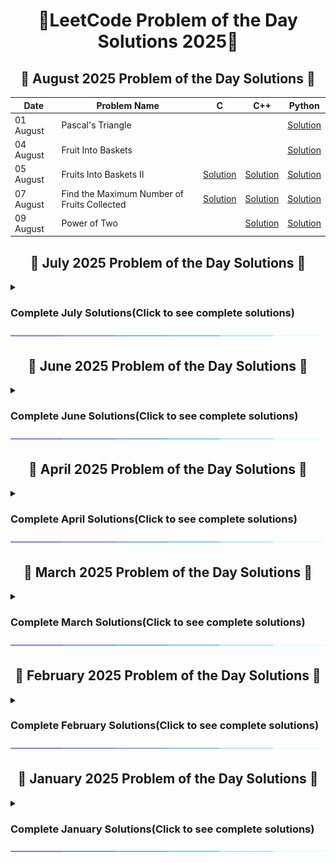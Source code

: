 <h1 align = 'center'>🚀LeetCode Problem of the Day Solutions 2025🧠</h1>

<div style="margin-top: 20px;">
  <h2 align = 'center'>📅 August 2025 Problem of the Day Solutions 📅</h2>
  <!-- <details>
    <summary> <h3>Complete August Solutions(Click to see complete solutions)</h3></summary>  -->

 
  <div align = 'center'>
    
  | Date    | Problem Name              | C      | C++      | Python   |
  |---------|---------------------------|----------|----------|----------|
  | 01 August | Pascal's Triangle |  |  | [Solution](https://github.com/prakharmishra2002/Leet-Code-POTD-Solutions/blob/main/August%202025/01.py) |
  | 04 August | Fruit Into Baskets |  |  | [Solution](https://github.com/prakharmishra2002/Leet-Code-POTD-Solutions/blob/main/August%202025/04.py) |
  | 05 August | Fruits Into Baskets II | [Solution](https://github.com/prakharmishra2002/Leet-Code-POTD-Solutions/blob/main/August%202025/05.c) | [Solution](https://github.com/prakharmishra2002/Leet-Code-POTD-Solutions/blob/main/August%202025/05.cpp) | [Solution](https://github.com/prakharmishra2002/Leet-Code-POTD-Solutions/blob/main/August%202025/05.py) |
  | 07 August | Find the Maximum Number of Fruits Collected | [Solution](https://github.com/prakharmishra2002/Leet-Code-POTD-Solutions/blob/main/August%202025/07.c) | [Solution](https://github.com/prakharmishra2002/Leet-Code-POTD-Solutions/blob/main/August%202025/07.cpp) | [Solution](https://github.com/prakharmishra2002/Leet-Code-POTD-Solutions/blob/main/August%202025/07.py) |
  | 09 August | Power of Two |  | [Solution](https://github.com/prakharmishra2002/Leet-Code-POTD-Solutions/blob/main/August%202025/09.cpp) | [Solution](https://github.com/prakharmishra2002/Leet-Code-POTD-Solutions/blob/main/August%202025/09.py) |
  
  
  </div>  
<!--</details>
  <img align="center" src="https://github.com/prakharmishra2002/Leet-Code-POTD-Solutions/blob/main/SparkleLine.gif" alt="Coding" height="10"> -->
</div>


<div style="margin-top: 20px;">
  <h2 align = 'center'>📅 July 2025 Problem of the Day Solutions 📅</h2>
   <details>
    <summary> <h3>Complete July Solutions(Click to see complete solutions)</h3></summary> 

 
  <div align = 'center'>
    
  | Date    | Problem Name              | C      | C++      | Python   |
  |---------|---------------------------|----------|----------|----------|
   | 03 July | Find the K-th Character in String Game I | [Solution](https://github.com/prakharmishra2002/Leet-Code-POTD-Solutions/blob/main/July%202025/03.c) | [Solution](https://github.com/prakharmishra2002/Leet-Code-POTD-Solutions/blob/main/July%202025/03.cpp) | [Solution](https://github.com/prakharmishra2002/Leet-Code-POTD-Solutions/blob/main/July%202025/03.py) |
   | 04 July | Find the K-th Character in String Game II | [Solution](https://github.com/prakharmishra2002/Leet-Code-POTD-Solutions/blob/main/July%202025/04.c) | [Solution](https://github.com/prakharmishra2002/Leet-Code-POTD-Solutions/blob/main/July%202025/04.cpp) | [Solution](https://github.com/prakharmishra2002/Leet-Code-POTD-Solutions/blob/main/July%202025/04.py) |
   | 05 July | Finding Pairs With a Certain Sum | [Solution](https://github.com/prakharmishra2002/Leet-Code-POTD-Solutions/blob/main/July%202025/05.c) | [Solution](https://github.com/prakharmishra2002/Leet-Code-POTD-Solutions/blob/main/July%202025/05.cpp) | [Solution](https://github.com/prakharmishra2002/Leet-Code-POTD-Solutions/blob/main/July%202025/05.py) |
   | 07 July | Maximum Number of Events That Can Be Attended | [Solution](https://github.com/prakharmishra2002/Leet-Code-POTD-Solutions/blob/main/July%202025/07.c) | [Solution](https://github.com/prakharmishra2002/Leet-Code-POTD-Solutions/blob/main/July%202025/07.cpp) | [Solution](https://github.com/prakharmishra2002/Leet-Code-POTD-Solutions/blob/main/July%202025/07.py) |
   | 08 July | Maximum Number of Events That Can Be Attended II |  |  | [Solution](https://github.com/prakharmishra2002/Leet-Code-POTD-Solutions/blob/main/July%202025/08.py) |
   | 09 July | Reschedule Meetings for Maximum Free Time I | [Solution](https://github.com/prakharmishra2002/Leet-Code-POTD-Solutions/blob/main/July%202025/09.c) | [Solution](https://github.com/prakharmishra2002/Leet-Code-POTD-Solutions/blob/main/July%202025/09.cpp) | [Solution](https://github.com/prakharmishra2002/Leet-Code-POTD-Solutions/blob/main/July%202025/08.py) |
   | 11 July | Meeting Rooms III |  | [Solution](https://github.com/prakharmishra2002/Leet-Code-POTD-Solutions/blob/main/July%202025/11.cpp) | [Solution](https://github.com/prakharmishra2002/Leet-Code-POTD-Solutions/blob/main/July%202025/11.py) |
   | 12 July | The Earliest and Latest Rounds Where Players Compete | [Solution](https://github.com/prakharmishra2002/Leet-Code-POTD-Solutions/blob/main/July%202025/12.c) | [Solution](https://github.com/prakharmishra2002/Leet-Code-POTD-Solutions/blob/main/July%202025/12.cpp) | [Solution](https://github.com/prakharmishra2002/Leet-Code-POTD-Solutions/blob/main/July%202025/12.py) |
   | 23 July | Maximum Score From Removing Substrings |  | [Solution](https://github.com/prakharmishra2002/Leet-Code-POTD-Solutions/blob/main/July%202025/23.cpp) | [Solution](https://github.com/prakharmishra2002/Leet-Code-POTD-Solutions/blob/main/July%202025/23.py) |
   | 24 July | Minimum Score After Removals on a Tree | [Solution](https://github.com/prakharmishra2002/Leet-Code-POTD-Solutions/blob/main/July%202025/24.c) | [Solution](https://github.com/prakharmishra2002/Leet-Code-POTD-Solutions/blob/main/July%202025/24.cpp) | [Solution](https://github.com/prakharmishra2002/Leet-Code-POTD-Solutions/blob/main/July%202025/24.py) |
   | 25 July | Maximum Unique Subarray Sum After Deletion | [Solution](https://github.com/prakharmishra2002/Leet-Code-POTD-Solutions/blob/main/July%202025/25.c) | [Solution](https://github.com/prakharmishra2002/Leet-Code-POTD-Solutions/blob/main/July%202025/25.cpp) | [Solution](https://github.com/prakharmishra2002/Leet-Code-POTD-Solutions/blob/main/July%202025/25.py) |
   | 26 July | Maximize Subarrays After Removing One Conflicting Pair | [Solution](https://github.com/prakharmishra2002/Leet-Code-POTD-Solutions/blob/main/July%202025/26.c) | [Solution](https://github.com/prakharmishra2002/Leet-Code-POTD-Solutions/blob/main/July%202025/26.cpp) | [Solution](https://github.com/prakharmishra2002/Leet-Code-POTD-Solutions/blob/main/July%202025/26.py) |
   | 28 July | Count Number of Maximum Bitwise-OR Subsets |  | [Solution](https://github.com/prakharmishra2002/Leet-Code-POTD-Solutions/blob/main/July%202025/28.cpp) | [Solution](https://github.com/prakharmishra2002/Leet-Code-POTD-Solutions/blob/main/July%202025/28.py) |
   | 30 July | Longest Subarray With Maximum Bitwise AND |  | [Solution](https://github.com/prakharmishra2002/Leet-Code-POTD-Solutions/blob/main/July%202025/30.cpp) | [Solution](https://github.com/prakharmishra2002/Leet-Code-POTD-Solutions/blob/main/July%202025/30.py) |
   | 31 July | Bitwise ORs of Subarrays |  |  | [Solution](https://github.com/prakharmishra2002/Leet-Code-POTD-Solutions/blob/main/July%202025/31.py) |
  
  
  </div>  
</details>
  <img align="center" src="https://github.com/prakharmishra2002/Leet-Code-POTD-Solutions/blob/main/SparkleLine.gif" alt="Coding" height="10"> 
</div>




<div style="margin-top: 20px;">
  <h2 align = 'center'>📅 June 2025 Problem of the Day Solutions 📅</h2>
  <details>
    <summary> <h3>Complete June Solutions(Click to see complete solutions)</h3></summary>

 
  <div align = 'center'>
    
  | Date    | Problem Name              | C      | C++      | Python   |
  |---------|---------------------------|----------|----------|----------|
   | 01 June | Distribute Candies Among Children II | [Solution](https://github.com/prakharmishra2002/Leet-Code-POTD-Solutions/blob/main/June%202025/01.c) | [Solution](https://github.com/prakharmishra2002/Leet-Code-POTD-Solutions/blob/main/June%202025/01.cpp) | [Solution](https://github.com/prakharmishra2002/Leet-Code-POTD-Solutions/blob/main/June%202025/01.py) |
   | 02 June | Candy |  | [Solution](https://github.com/prakharmishra2002/Leet-Code-POTD-Solutions/blob/main/June%202025/02.cpp) | [Solution](https://github.com/prakharmishra2002/Leet-Code-POTD-Solutions/blob/main/June%202025/02.py) |
   | 03 June | Maximum Candies You Can Get from Boxes | [Solution](https://github.com/prakharmishra2002/Leet-Code-POTD-Solutions/blob/main/June%202025/03.c) | [Solution](https://github.com/prakharmishra2002/Leet-Code-POTD-Solutions/blob/main/June%202025/03.cpp) | [Solution](https://github.com/prakharmishra2002/Leet-Code-POTD-Solutions/blob/main/June%202025/03.py) |
   | 04 June | Find the Lexicographically Largest String From the Box I | [Solution](https://github.com/prakharmishra2002/Leet-Code-POTD-Solutions/blob/main/June%202025/04.c) | [Solution](https://github.com/prakharmishra2002/Leet-Code-POTD-Solutions/blob/main/June%202025/04.cpp) | [Solution](https://github.com/prakharmishra2002/Leet-Code-POTD-Solutions/blob/main/June%202025/04.py) |
   | 05 June | Lexicographically Smallest Equivalent String |  | [Solution](https://github.com/prakharmishra2002/Leet-Code-POTD-Solutions/blob/main/June%202025/04.cpp) | [Solution](https://github.com/prakharmishra2002/Leet-Code-POTD-Solutions/blob/main/June%202025/04.py) |
   | 06 June | Using a Robot to Print the Lexicographically Smallest String | [Solution](https://github.com/prakharmishra2002/Leet-Code-POTD-Solutions/blob/main/June%202025/06.c) | [Solution](https://github.com/prakharmishra2002/Leet-Code-POTD-Solutions/blob/main/June%202025/06.cpp) | [Solution](https://github.com/prakharmishra2002/Leet-Code-POTD-Solutions/blob/main/June%202025/06.py) |
   | 07 June | Lexicographically Minimum String After Removing Stars | [Solution](https://github.com/prakharmishra2002/Leet-Code-POTD-Solutions/blob/main/June%202025/07.c) | [Solution](https://github.com/prakharmishra2002/Leet-Code-POTD-Solutions/blob/main/June%202025/07.cpp) | [Solution](https://github.com/prakharmishra2002/Leet-Code-POTD-Solutions/blob/main/June%202025/07.py) |
   | 08 June | Lexicographical Numbers |  | [Solution](https://github.com/prakharmishra2002/Leet-Code-POTD-Solutions/blob/main/June%202025/08.cpp) | [Solution](https://github.com/prakharmishra2002/Leet-Code-POTD-Solutions/blob/main/June%202025/08.py) |
   | 09 June | K-th Smallest in Lexicographical Order |  | [Solution](https://github.com/prakharmishra2002/Leet-Code-POTD-Solutions/blob/main/June%202025/09.cpp) | [Solution](https://github.com/prakharmishra2002/Leet-Code-POTD-Solutions/blob/main/June%202025/09.py) |
   | 10 June | Maximum Difference Between Even and Odd Frequency I | [Solution](https://github.com/prakharmishra2002/Leet-Code-POTD-Solutions/blob/main/June%202025/10.c) | [Solution](https://github.com/prakharmishra2002/Leet-Code-POTD-Solutions/blob/main/June%202025/10.cpp) | [Solution](https://github.com/prakharmishra2002/Leet-Code-POTD-Solutions/blob/main/June%202025/10.py) |
   | 11 June | Maximum Difference Between Even and Odd Frequency II | [Solution](https://github.com/prakharmishra2002/Leet-Code-POTD-Solutions/blob/main/June%202025/11.c) | [Solution](https://github.com/prakharmishra2002/Leet-Code-POTD-Solutions/blob/main/June%202025/11.cpp) | [Solution](https://github.com/prakharmishra2002/Leet-Code-POTD-Solutions/blob/main/June%202025/11.py) |
   | 12 June | Maximum Difference Between Adjacent Elements in a Circular Array | [Solution](https://github.com/prakharmishra2002/Leet-Code-POTD-Solutions/blob/main/June%202025/12.c) | [Solution](https://github.com/prakharmishra2002/Leet-Code-POTD-Solutions/blob/main/June%202025/12.cpp) | [Solution](https://github.com/prakharmishra2002/Leet-Code-POTD-Solutions/blob/main/June%202025/12.py) |
   | 13 June | Minimize the Maximum Difference of Pairs |  | [Solution](https://github.com/prakharmishra2002/Leet-Code-POTD-Solutions/blob/main/June%202025/13.cpp) | [Solution](https://github.com/prakharmishra2002/Leet-Code-POTD-Solutions/blob/main/June%202025/13.py) |
   | 14 June | Maximum Difference by Remapping a Digit | [Solution](https://github.com/prakharmishra2002/Leet-Code-POTD-Solutions/blob/main/June%202025/14.c) | [Solution](https://github.com/prakharmishra2002/Leet-Code-POTD-Solutions/blob/main/June%202025/14.cpp) | [Solution](https://github.com/prakharmishra2002/Leet-Code-POTD-Solutions/blob/main/June%202025/14.py) |
   | 16 June | Maximum Difference Between Increasing Elements | [Solution](https://github.com/prakharmishra2002/Leet-Code-POTD-Solutions/blob/main/June%202025/16.c) | [Solution](https://github.com/prakharmishra2002/Leet-Code-POTD-Solutions/blob/main/June%202025/16.cpp) | [Solution](https://github.com/prakharmishra2002/Leet-Code-POTD-Solutions/blob/main/June%202025/16.py) |
   | 17 June | Count the Number of Arrays with K Matching Adjacent Elements | [Solution](https://github.com/prakharmishra2002/Leet-Code-POTD-Solutions/blob/main/June%202025/17.c) | [Solution](https://github.com/prakharmishra2002/Leet-Code-POTD-Solutions/blob/main/June%202025/17.cpp) | [Solution](https://github.com/prakharmishra2002/Leet-Code-POTD-Solutions/blob/main/June%202025/17.py) |
   | 20 June | Maximum Manhattan Distance After K Changes | [Solution](https://github.com/prakharmishra2002/Leet-Code-POTD-Solutions/blob/main/June%202025/20.c) | [Solution](https://github.com/prakharmishra2002/Leet-Code-POTD-Solutions/blob/main/June%202025/20.cpp) | [Solution](https://github.com/prakharmishra2002/Leet-Code-POTD-Solutions/blob/main/June%202025/20.py) |
   | 21 June | Minimum Deletions to Make String K-Special | [Solution](https://github.com/prakharmishra2002/Leet-Code-POTD-Solutions/blob/main/June%202025/21.c) | [Solution](https://github.com/prakharmishra2002/Leet-Code-POTD-Solutions/blob/main/June%202025/21.cpp) | [Solution](https://github.com/prakharmishra2002/Leet-Code-POTD-Solutions/blob/main/June%202025/21.py) |
   | 24 June | Find All K-Distant Indices in an Array | [Solution](https://github.com/prakharmishra2002/Leet-Code-POTD-Solutions/blob/main/June%202025/24.c) | [Solution](https://github.com/prakharmishra2002/Leet-Code-POTD-Solutions/blob/main/June%202025/24.cpp) | [Solution](https://github.com/prakharmishra2002/Leet-Code-POTD-Solutions/blob/main/June%202025/24.py) |
   | 26 June | Longest Binary Subsequence Less Than or Equal to K | [Solution](https://github.com/prakharmishra2002/Leet-Code-POTD-Solutions/blob/main/June%202025/26.c) | [Solution](https://github.com/prakharmishra2002/Leet-Code-POTD-Solutions/blob/main/June%202025/26.cpp) | [Solution](https://github.com/prakharmishra2002/Leet-Code-POTD-Solutions/blob/main/June%202025/26.py) |
   | 30 June | Longest Harmonious Subsequence |  | [Solution](https://github.com/prakharmishra2002/Leet-Code-POTD-Solutions/blob/main/June%202025/30.cpp) | [Solution](https://github.com/prakharmishra2002/Leet-Code-POTD-Solutions/blob/main/June%202025/30.py) |
  
  </div>  
</details>
  <img align="center" src="https://github.com/prakharmishra2002/Leet-Code-POTD-Solutions/blob/main/SparkleLine.gif" alt="Coding" height="10">
</div>


<div style="margin-top: 20px;">
  <h2 align = 'center'>📅 April 2025 Problem of the Day Solutions 📅</h2>
      <details>
    <summary> <h3>Complete April Solutions(Click to see complete solutions)</h3></summary>
        
  <div align = 'center'>
    
  | Date    | Problem Name              | C      | C++      | Python   |
  |---------|---------------------------|----------|----------|----------|
   |  01 Apr | Solving Questions With Brainpower |  | [Solution](https://github.com/prakharmishra2002/Leet-Code-POTD-Solutions/blob/main/April%202025/01.cpp) | [Solution](https://github.com/prakharmishra2002/Leet-Code-POTD-Solutions/blob/main/April%202025/01.py) |
   | 02 Apr | Maximum Value of an Ordered Triplet I | [Solution](https://github.com/prakharmishra2002/Leet-Code-POTD-Solutions/blob/main/April%202025/02.c) | [Solution](https://github.com/prakharmishra2002/Leet-Code-POTD-Solutions/blob/main/April%202025/02.cpp) | [Solution](https://github.com/prakharmishra2002/Leet-Code-POTD-Solutions/blob/main/April%202025/02.py) |
   | 03 Apr | Maximum Value of an Ordered Triplet II | [Solution](https://github.com/prakharmishra2002/Leet-Code-POTD-Solutions/blob/main/April%202025/03.c) | [Solution](https://github.com/prakharmishra2002/Leet-Code-POTD-Solutions/blob/main/April%202025/03.cpp) | [Solution](https://github.com/prakharmishra2002/Leet-Code-POTD-Solutions/blob/main/April%202025/03.py) |
   | 04 Apr | Lowest Common Ancestor of Deepest Leaves | [Solution](https://github.com/prakharmishra2002/Leet-Code-POTD-Solutions/blob/main/April%202025/04.c) | [Solution](https://github.com/prakharmishra2002/Leet-Code-POTD-Solutions/blob/main/April%202025/04.cpp) | [Solution](https://github.com/prakharmishra2002/Leet-Code-POTD-Solutions/blob/main/April%202025/04.py) |
   | 05 Apr | Sum of All Subset XOR Totals |  | [Solution](https://github.com/prakharmishra2002/Leet-Code-POTD-Solutions/blob/main/April%202025/05.cpp) | [Solution](https://github.com/prakharmishra2002/Leet-Code-POTD-Solutions/blob/main/April%202025/05.py) |
   | 06 Apr | Largest Divisible Subset |  | [Solution](https://github.com/prakharmishra2002/Leet-Code-POTD-Solutions/blob/main/April%202025/06.cpp) | [Solution](https://github.com/prakharmishra2002/Leet-Code-POTD-Solutions/blob/main/April%202025/06.py) |
   | 07 Apr | Partition Equal Subset Sum |  | [Solution](https://github.com/prakharmishra2002/Leet-Code-POTD-Solutions/blob/main/April%202025/07.cpp) | [Solution](https://github.com/prakharmishra2002/Leet-Code-POTD-Solutions/blob/main/April%202025/07.py) |
   | 08 Apr | Minimum Number of Operations to Make Elements in Array Distinct | [Solution](https://github.com/prakharmishra2002/Leet-Code-POTD-Solutions/blob/main/April%202025/08.c) | [Solution](https://github.com/prakharmishra2002/Leet-Code-POTD-Solutions/blob/main/April%202025/08.cpp) | [Solution](https://github.com/prakharmishra2002/Leet-Code-POTD-Solutions/blob/main/April%202025/08.py) |
   | 09 Apr | Minimum Operations to Make Array Values Equal to K | [Solution](https://github.com/prakharmishra2002/Leet-Code-POTD-Solutions/blob/main/April%202025/09.c) | [Solution](https://github.com/prakharmishra2002/Leet-Code-POTD-Solutions/blob/main/April%202025/09.cpp) | [Solution](https://github.com/prakharmishra2002/Leet-Code-POTD-Solutions/blob/main/April%202025/09.py) |
   | 10 Apr | Count the Number of Powerful Integers | [Solution](https://github.com/prakharmishra2002/Leet-Code-POTD-Solutions/blob/main/April%202025/10.c) | [Solution](https://github.com/prakharmishra2002/Leet-Code-POTD-Solutions/blob/main/April%202025/10.cpp) | [Solution](https://github.com/prakharmishra2002/Leet-Code-POTD-Solutions/blob/main/April%202025/10.py) |
   | 11 Apr | Count Symmetric Integers | [Solution](https://github.com/prakharmishra2002/Leet-Code-POTD-Solutions/blob/main/April%202025/11.c) | [Solution](https://github.com/prakharmishra2002/Leet-Code-POTD-Solutions/blob/main/April%202025/11.cpp) | [Solution](https://github.com/prakharmishra2002/Leet-Code-POTD-Solutions/blob/main/April%202025/11.py) |
   | 12 Apr | Find the Count of Good Integers | [Solution](https://github.com/prakharmishra2002/Leet-Code-POTD-Solutions/blob/main/April%202025/12.c) | [Solution](https://github.com/prakharmishra2002/Leet-Code-POTD-Solutions/blob/main/April%202025/12.cpp) | [Solution](https://github.com/prakharmishra2002/Leet-Code-POTD-Solutions/blob/main/April%202025/12.py) |
   | 13 Apr | Count Good Numbers | [Solution](https://github.com/prakharmishra2002/Leet-Code-POTD-Solutions/blob/main/April%202025/13.c) | [Solution](https://github.com/prakharmishra2002/Leet-Code-POTD-Solutions/blob/main/April%202025/13.cpp) | [Solution](https://github.com/prakharmishra2002/Leet-Code-POTD-Solutions/blob/main/April%202025/13.py) |
   | 14 Apr | Count Good Triplets | [Solution](https://github.com/prakharmishra2002/Leet-Code-POTD-Solutions/blob/main/April%202025/14.c) | [Solution](https://github.com/prakharmishra2002/Leet-Code-POTD-Solutions/blob/main/April%202025/14.cpp) | [Solution](https://github.com/prakharmishra2002/Leet-Code-POTD-Solutions/blob/main/April%202025/14.py) |
   | 15 Apr | Count Good Triplets in an Array | [Solution](https://github.com/prakharmishra2002/Leet-Code-POTD-Solutions/blob/main/April%202025/15.c) | [Solution](https://github.com/prakharmishra2002/Leet-Code-POTD-Solutions/blob/main/April%202025/15.cpp) | [Solution](https://github.com/prakharmishra2002/Leet-Code-POTD-Solutions/blob/main/April%202025/15.py) |
   | 16 Apr | Count the Number of Good Subarrays | [Solution](https://github.com/prakharmishra2002/Leet-Code-POTD-Solutions/blob/main/April%202025/16.c) | [Solution](https://github.com/prakharmishra2002/Leet-Code-POTD-Solutions/blob/main/April%202025/16.cpp) | [Solution](https://github.com/prakharmishra2002/Leet-Code-POTD-Solutions/blob/main/April%202025/16.py) |
   | 17 Apr | Count Equal and Divisible Pairs in an Array | [Solution](https://github.com/prakharmishra2002/Leet-Code-POTD-Solutions/blob/main/April%202025/17.c) | [Solution](https://github.com/prakharmishra2002/Leet-Code-POTD-Solutions/blob/main/April%202025/17.cpp) | [Solution](https://github.com/prakharmishra2002/Leet-Code-POTD-Solutions/blob/main/April%202025/17.py) |
   | 18 Apr | Count and Say | [Solution](https://github.com/prakharmishra2002/Leet-Code-POTD-Solutions/blob/main/April%202025/18.c) | [Solution](https://github.com/prakharmishra2002/Leet-Code-POTD-Solutions/blob/main/April%202025/18.cpp) | [Solution](https://github.com/prakharmishra2002/Leet-Code-POTD-Solutions/blob/main/April%202025/18.py) |
   | 19 Apr | Count the Number of Fair Pairs |  | [Solution](https://github.com/prakharmishra2002/Leet-Code-POTD-Solutions/blob/main/April%202025/19.cpp) | [Solution](https://github.com/prakharmishra2002/Leet-Code-POTD-Solutions/blob/main/April%202025/19.py) |
   | 20 Apr | Rabbits in Forest |  | [Solution](https://github.com/prakharmishra2002/Leet-Code-POTD-Solutions/blob/main/April%202025/20.cpp) | [Solution](https://github.com/prakharmishra2002/Leet-Code-POTD-Solutions/blob/main/April%202025/20.py) |
   | 22 Apr | Count the Number of Ideal Arrays |  | [Solution](https://github.com/prakharmishra2002/Leet-Code-POTD-Solutions/blob/main/April%202025/22.cpp) | [Solution](https://github.com/prakharmishra2002/Leet-Code-POTD-Solutions/blob/main/April%202025/22.py) |
   | 23 Apr | Count Largest Group | [Solution](https://github.com/prakharmishra2002/Leet-Code-POTD-Solutions/blob/main/April%202025/23.c) | [Solution](https://github.com/prakharmishra2002/Leet-Code-POTD-Solutions/blob/main/April%202025/23.cpp) | [Solution](https://github.com/prakharmishra2002/Leet-Code-POTD-Solutions/blob/main/April%202025/23.py) |
   | 24 Apr | Count Complete Subarrays in an Array | [Solution](https://github.com/prakharmishra2002/Leet-Code-POTD-Solutions/blob/main/April%202025/24.c) | [Solution](https://github.com/prakharmishra2002/Leet-Code-POTD-Solutions/blob/main/April%202025/24.cpp) | [Solution](https://github.com/prakharmishra2002/Leet-Code-POTD-Solutions/blob/main/April%202025/24.py) |
   | 26 Apr | Count Subarrays With Fixed Bounds |  | [Solution](https://github.com/prakharmishra2002/Leet-Code-POTD-Solutions/blob/main/April%202025/26.cpp) | [Solution](https://github.com/prakharmishra2002/Leet-Code-POTD-Solutions/blob/main/April%202025/26.py) |
   | 27 Apr | Count Subarrays of Length Three With a Condition | [Solution](https://github.com/prakharmishra2002/Leet-Code-POTD-Solutions/blob/main/April%202025/27.c) | [Solution](https://github.com/prakharmishra2002/Leet-Code-POTD-Solutions/blob/main/April%202025/27.cpp) | [Solution](https://github.com/prakharmishra2002/Leet-Code-POTD-Solutions/blob/main/April%202025/27.py) |
  
  </div>  
</details>
  <img align="center" src="https://github.com/prakharmishra2002/Leet-Code-POTD-Solutions/blob/main/SparkleLine.gif" alt="Coding" height="10">
</div>


<div style="margin-top: 20px;">
  <h2 align = 'center'>📅 March 2025 Problem of the Day Solutions 📅</h2>
    <details>
    <summary> <h3>Complete March Solutions(Click to see complete solutions)</h3></summary>
  
  <div align = 'center'>
    
  | Date    | Problem Name              | C++      | Python   |
  |---------|---------------------------|----------|----------|
   | 01 Mar | Apply Operations to an Array | [Solution](https://github.com/prakharmishra2002/Leet-Code-POTD-Solutions/blob/main/March%202025/01.cpp) | [Solution](https://github.com/prakharmishra2002/Leet-Code-POTD-Solutions/blob/main/March%202025/01.py) |
   | 02 Mar | Merge Two 2D Arrays by Summing Values | [Solution](https://github.com/prakharmishra2002/Leet-Code-POTD-Solutions/blob/main/March%202025/02.cpp) | [Solution](https://github.com/prakharmishra2002/Leet-Code-POTD-Solutions/blob/main/March%202025/02.py) |
   | 03 Mar | Partition Array According to Given Pivot | [Solution](https://github.com/prakharmishra2002/Leet-Code-POTD-Solutions/blob/main/March%202025/03.cpp) | [Solution](https://github.com/prakharmishra2002/Leet-Code-POTD-Solutions/blob/main/March%202025/03.py) |
   | 04 Mar | Check if Number is a Sum of Powers of Three | [Solution](https://github.com/prakharmishra2002/Leet-Code-POTD-Solutions/blob/main/March%202025/04.cpp) | [Solution](https://github.com/prakharmishra2002/Leet-Code-POTD-Solutions/blob/main/March%202025/04.py) |
   | 05 Mar | Count Total Number of Colored Cells | [Solution](https://github.com/prakharmishra2002/Leet-Code-POTD-Solutions/blob/main/March%202025/05.cpp) | [Solution](https://github.com/prakharmishra2002/Leet-Code-POTD-Solutions/blob/main/March%202025/05.py) |
   | 06 Mar | Find Missing and Repeated Values | [Solution](https://github.com/prakharmishra2002/Leet-Code-POTD-Solutions/blob/main/March%202025/06.cpp) | [Solution](https://github.com/prakharmishra2002/Leet-Code-POTD-Solutions/blob/main/March%202025/06.py) |
   | 07 Mar | Closest Prime Numbers in Range | [Solution](https://github.com/prakharmishra2002/Leet-Code-POTD-Solutions/blob/main/March%202025/07.cpp) | [Solution](https://github.com/prakharmishra2002/Leet-Code-POTD-Solutions/blob/main/March%202025/07.py) |
   | 08 Mar | Minimum Recolors to Get K Consecutive Black Blocks | [Solution](https://github.com/prakharmishra2002/Leet-Code-POTD-Solutions/blob/main/March%202025/08.cpp) | [Solution](https://github.com/prakharmishra2002/Leet-Code-POTD-Solutions/blob/main/March%202025/08.py) |
   | 09 Mar | Alternating Groups II | [Solution](https://github.com/prakharmishra2002/Leet-Code-POTD-Solutions/blob/main/March%202025/09.cpp) | [Solution](https://github.com/prakharmishra2002/Leet-Code-POTD-Solutions/blob/main/March%202025/09.py) |
   | 10 Mar | Count of Substrings Containing Every Vowel and K Consonants II | [Solution](https://github.com/prakharmishra2002/Leet-Code-POTD-Solutions/blob/main/March%202025/10.cpp) | [Solution](https://github.com/prakharmishra2002/Leet-Code-POTD-Solutions/blob/main/March%202025/10.py) |
   | 11 Mar | Number of Substrings Containing All Three Characters | [Solution](https://github.com/prakharmishra2002/Leet-Code-POTD-Solutions/blob/main/March%202025/11.cpp) | [Solution](https://github.com/prakharmishra2002/Leet-Code-POTD-Solutions/blob/main/March%202025/11.py) |
   | 12 Mar | Maximum Count of Positive Integer and Negative Integer | [Solution](https://github.com/prakharmishra2002/Leet-Code-POTD-Solutions/blob/main/March%202025/12.cpp) | [Solution](https://github.com/prakharmishra2002/Leet-Code-POTD-Solutions/blob/main/March%202025/12.py) |
   | 13 Mar | Zero Array Transformation II | [Solution](https://github.com/prakharmishra2002/Leet-Code-POTD-Solutions/blob/main/March%202025/13.cpp) | [Solution](https://github.com/prakharmishra2002/Leet-Code-POTD-Solutions/blob/main/March%202025/13.py) |
   | 14 Mar | Maximum Candies Allocated to K Children | [Solution](https://github.com/prakharmishra2002/Leet-Code-POTD-Solutions/blob/main/March%202025/14.cpp) | [Solution](https://github.com/prakharmishra2002/Leet-Code-POTD-Solutions/blob/main/March%202025/14.py) |
   | 15 Mar | House Robber IV | [Solution](https://github.com/prakharmishra2002/Leet-Code-POTD-Solutions/blob/main/March%202025/15.cpp) | [Solution](https://github.com/prakharmishra2002/Leet-Code-POTD-Solutions/blob/main/March%202025/15.py) |
   | 17 Mar | Divide Array Into Equal Pairs | [Solution](https://github.com/prakharmishra2002/Leet-Code-POTD-Solutions/blob/main/March%202025/17.cpp) | [Solution](https://github.com/prakharmishra2002/Leet-Code-POTD-Solutions/blob/main/March%202025/17.py) |
   | 18 Mar | Longest Nice Subarray | [Solution](https://github.com/prakharmishra2002/Leet-Code-POTD-Solutions/blob/main/March%202025/18.cpp) | [Solution](https://github.com/prakharmishra2002/Leet-Code-POTD-Solutions/blob/main/March%202025/18.py) |
   | 19 Mar | Minimum Operations to Make Binary Array Elements Equal to One I | [Solution](https://github.com/prakharmishra2002/Leet-Code-POTD-Solutions/blob/main/March%202025/19.cpp) | [Solution](https://github.com/prakharmishra2002/Leet-Code-POTD-Solutions/blob/main/March%202025/19.py) |
   | 20 Mar | Minimum Cost Walk in Weighted Graph | [Solution](https://github.com/prakharmishra2002/Leet-Code-POTD-Solutions/blob/main/March%202025/20.cpp) | [Solution](https://github.com/prakharmishra2002/Leet-Code-POTD-Solutions/blob/main/March%202025/20.py) |
   | 21 Mar | Find All Possible Recipes from Given Supplies | [Solution](https://github.com/prakharmishra2002/Leet-Code-POTD-Solutions/blob/main/March%202025/21.cpp) | [Solution](https://github.com/prakharmishra2002/Leet-Code-POTD-Solutions/blob/main/March%202025/21.py) |
   | 22 Mar | Count the Number of Complete Components | [Solution](https://github.com/prakharmishra2002/Leet-Code-POTD-Solutions/blob/main/March%202025/22.cpp) | [Solution](https://github.com/prakharmishra2002/Leet-Code-POTD-Solutions/blob/main/March%202025/22.py) |
   | 23 Mar | Number of Ways to Arrive at Destination | [Solution](https://github.com/prakharmishra2002/Leet-Code-POTD-Solutions/blob/main/March%202025/23.cpp) | [Solution](https://github.com/prakharmishra2002/Leet-Code-POTD-Solutions/blob/main/March%202025/23.py) |
   | 24 Mar | Count Days Without Meetings | [Solution](https://github.com/prakharmishra2002/Leet-Code-POTD-Solutions/blob/main/March%202025/24.cpp) | [Solution](https://github.com/prakharmishra2002/Leet-Code-POTD-Solutions/blob/main/March%202025/24.py) |
   | 25 Mar | Check if Grid can be Cut into Sections | [Solution](https://github.com/prakharmishra2002/Leet-Code-POTD-Solutions/blob/main/March%202025/25.cpp) | [Solution](https://github.com/prakharmishra2002/Leet-Code-POTD-Solutions/blob/main/March%202025/25.py) |
   | 26 Mar | Minimum Operations to Make a Uni-Value Grid | [Solution](https://github.com/prakharmishra2002/Leet-Code-POTD-Solutions/blob/main/March%202025/26.cpp) | [Solution](https://github.com/prakharmishra2002/Leet-Code-POTD-Solutions/blob/main/March%202025/26.py) |
   | 27 Mar | Minimum Index of a Valid Split | [Solution](https://github.com/prakharmishra2002/Leet-Code-POTD-Solutions/blob/main/March%202025/27.cpp) | [Solution](https://github.com/prakharmishra2002/Leet-Code-POTD-Solutions/blob/main/March%202025/27.py) |
   | 28 Mar | Maximum Number of Points From Grid Queries | [Solution](https://github.com/prakharmishra2002/Leet-Code-POTD-Solutions/blob/main/March%202025/28.cpp) | [Solution](https://github.com/prakharmishra2002/Leet-Code-POTD-Solutions/blob/main/March%202025/28.py) |
   | 29 Mar | Apply Operations to Maximize Score | [Solution](https://github.com/prakharmishra2002/Leet-Code-POTD-Solutions/blob/main/March%202025/29.cpp) | [Solution](https://github.com/prakharmishra2002/Leet-Code-POTD-Solutions/blob/main/March%202025/29.py) |
   | 30 Mar | Partition Labels | [Solution](https://github.com/prakharmishra2002/Leet-Code-POTD-Solutions/blob/main/March%202025/30.cpp) | [Solution](https://github.com/prakharmishra2002/Leet-Code-POTD-Solutions/blob/main/March%202025/30.py) |
   | 31 Mar | Put Marbles in Bags | [Solution](https://github.com/prakharmishra2002/Leet-Code-POTD-Solutions/blob/main/March%202025/31.cpp) | [Solution](https://github.com/prakharmishra2002/Leet-Code-POTD-Solutions/blob/main/March%202025/31.py) |
  
  </div>  
  </details>

  <img align="center" src="https://github.com/prakharmishra2002/Leet-Code-POTD-Solutions/blob/main/SparkleLine.gif" alt="Coding" height="10">
</div>


<div style="margin-top: 20px;">
  <h2 align = 'center'>📅 February 2025 Problem of the Day Solutions 📅</h2>
    <details>
    <summary> <h3>Complete February Solutions(Click to see complete solutions)</h3></summary>
      
  <div align = 'center'>
    
  | Date    | Problem Name              | C++      | Python   |
  |---------|---------------------------|----------|----------|
  | 01 Feb  | Special Array I | [Solution](https://github.com/prakharmishra2002/Leet-Code-POTD-Solutions/blob/main/Februrary%202025/01.cpp) | [Solution](https://github.com/prakharmishra2002/Leet-Code-POTD-Solutions/blob/main/Februrary%202025/01.py) |
  | 02 Feb  | Check if Array Is Sorted and Rotated | [Solution](https://github.com/prakharmishra2002/Leet-Code-POTD-Solutions/blob/main/Februrary%202025/02.cpp) | [Solution](https://github.com/prakharmishra2002/Leet-Code-POTD-Solutions/blob/main/Februrary%202025/02.py) |
  | 03 Feb  | Longest Strictly Increasing or Strictly Decreasing Subarray | [Solution](https://github.com/prakharmishra2002/Leet-Code-POTD-Solutions/blob/main/Februrary%202025/03.cpp) | [Solution](https://github.com/prakharmishra2002/Leet-Code-POTD-Solutions/blob/main/Februrary%202025/03.py) |
  | 04 Feb  | Maximum Ascending Subarray Sum | [Solution](https://github.com/prakharmishra2002/Leet-Code-POTD-Solutions/blob/main/Februrary%202025/04.cpp) | [Solution](https://github.com/prakharmishra2002/Leet-Code-POTD-Solutions/blob/main/Februrary%202025/04.py) |
  | 05 Feb  | Check if One String Swap Can Make Strings Equal | [Solution](https://github.com/prakharmishra2002/Leet-Code-POTD-Solutions/blob/main/Februrary%202025/05.cpp) | [Solution](https://github.com/prakharmishra2002/Leet-Code-POTD-Solutions/blob/main/Februrary%202025/05.py) |
  | 06 Feb  | Tuple with Same Product | [Solution](https://github.com/prakharmishra2002/Leet-Code-POTD-Solutions/blob/main/Februrary%202025/06.cpp) | [Solution](https://github.com/prakharmishra2002/Leet-Code-POTD-Solutions/blob/main/Februrary%202025/06.py) |
  | 07 Feb  | Find the Number of Distinct Colors Among the Balls | [Solution](https://github.com/prakharmishra2002/Leet-Code-POTD-Solutions/blob/main/Februrary%202025/07.cpp) | [Solution](https://github.com/prakharmishra2002/Leet-Code-POTD-Solutions/blob/main/Februrary%202025/07.py) |
  | 08 Feb  | Design a Number Container System | [Solution](https://github.com/prakharmishra2002/Leet-Code-POTD-Solutions/blob/main/Februrary%202025/08.cpp) | [Solution](https://github.com/prakharmishra2002/Leet-Code-POTD-Solutions/blob/main/Februrary%202025/08.py) |
  | 09 Feb  | Count Number of Bad Pairs | [Solution](https://github.com/prakharmishra2002/Leet-Code-POTD-Solutions/blob/main/Februrary%202025/09.cpp) | [Solution](https://github.com/prakharmishra2002/Leet-Code-POTD-Solutions/blob/main/Februrary%202025/09.py) |
  | 10 Feb  | Clear Digits | [Solution](https://github.com/prakharmishra2002/Leet-Code-POTD-Solutions/blob/main/Februrary%202025/10.cpp) | [Solution](https://github.com/prakharmishra2002/Leet-Code-POTD-Solutions/blob/main/Februrary%202025/10.py) |
  | 11 Feb  | Remove All Occurrences of a Substring | [Solution](https://github.com/prakharmishra2002/Leet-Code-POTD-Solutions/blob/main/Februrary%202025/11.cpp) | [Solution](https://github.com/prakharmishra2002/Leet-Code-POTD-Solutions/blob/main/Februrary%202025/11.py) |
  | 12 Feb  | Max Sum of a Pair With Equal Sum of Digits | [Solution](https://github.com/prakharmishra2002/Leet-Code-POTD-Solutions/blob/main/Februrary%202025/12.cpp) | [Solution](https://github.com/prakharmishra2002/Leet-Code-POTD-Solutions/blob/main/Februrary%202025/12.py) |
  | 13 Feb  | Minimum Operations to Exceed Threshold Value II | [Solution](https://github.com/prakharmishra2002/Leet-Code-POTD-Solutions/blob/main/Februrary%202025/13.cpp) | [Solution](https://github.com/prakharmishra2002/Leet-Code-POTD-Solutions/blob/main/Februrary%202025/13.py) |
  | 14 Feb  | Product of the Last K Numbers | [Solution](https://github.com/prakharmishra2002/Leet-Code-POTD-Solutions/blob/main/Februrary%202025/14.cpp) | [Solution](https://github.com/prakharmishra2002/Leet-Code-POTD-Solutions/blob/main/Februrary%202025/14.py) |
  | 15 Feb  | Find the Punishment Number of an Integer | [Solution](https://github.com/prakharmishra2002/Leet-Code-POTD-Solutions/blob/main/Februrary%202025/15.cpp) | [Solution](https://github.com/prakharmishra2002/Leet-Code-POTD-Solutions/blob/main/Februrary%202025/15.py) |
  | 16 Feb  | Construct the Lexicographically Largest Valid Sequence | [Solution](https://github.com/prakharmishra2002/Leet-Code-POTD-Solutions/blob/main/Februrary%202025/16.cpp) | [Solution](https://github.com/prakharmishra2002/Leet-Code-POTD-Solutions/blob/main/Februrary%202025/16.py) |
  | 18 Feb  | Construct Smallest Number From DI String | [Solution](https://github.com/prakharmishra2002/Leet-Code-POTD-Solutions/blob/main/Februrary%202025/18.cpp) | [Solution](https://github.com/prakharmishra2002/Leet-Code-POTD-Solutions/blob/main/Februrary%202025/18.py) |
  | 19 Feb | The k-th Lexicographical String of All Happy Strings of Length n | [Solution](https://github.com/prakharmishra2002/Leet-Code-POTD-Solutions/blob/main/Februrary%202025/19.cpp) | [Solution](https://github.com/prakharmishra2002/Leet-Code-POTD-Solutions/blob/main/Februrary%202025/19.py) |
  | 20 Feb | Find Unique Binary String | [Solution](https://github.com/prakharmishra2002/Leet-Code-POTD-Solutions/blob/main/Februrary%202025/20.cpp) | [Solution](https://github.com/prakharmishra2002/Leet-Code-POTD-Solutions/blob/main/Februrary%202025/20.py) |
  | 21 Feb | Find Elements in a Contaminated Binary Tree | [Solution](https://github.com/prakharmishra2002/Leet-Code-POTD-Solutions/blob/main/Februrary%202025/21.cpp) | [Solution](https://github.com/prakharmishra2002/Leet-Code-POTD-Solutions/blob/main/Februrary%202025/21.py) |
  | 22 Feb | Recover a Tree From Preorder Traversal | [Solution](https://github.com/prakharmishra2002/Leet-Code-POTD-Solutions/blob/main/Februrary%202025/22.cpp) | [Solution](https://github.com/prakharmishra2002/Leet-Code-POTD-Solutions/blob/main/Februrary%202025/22.py) |
  | 23 Feb | Construct Binary Tree from Preorder and Postorder Traversal | [Solution](https://github.com/prakharmishra2002/Leet-Code-POTD-Solutions/blob/main/Februrary%202025/23.cpp) | [Solution](https://github.com/prakharmishra2002/Leet-Code-POTD-Solutions/blob/main/Februrary%202025/23.py) |
  | 24 Feb | Most Profitable Path in a Tree | [Solution](https://github.com/prakharmishra2002/Leet-Code-POTD-Solutions/blob/main/Februrary%202025/24.cpp) | [Solution](https://github.com/prakharmishra2002/Leet-Code-POTD-Solutions/blob/main/Februrary%202025/24.py) |
  | 25 Feb | Number of Sub-arrays With Odd Sum | [Solution](https://github.com/prakharmishra2002/Leet-Code-POTD-Solutions/blob/main/Februrary%202025/25.cpp) | [Solution](https://github.com/prakharmishra2002/Leet-Code-POTD-Solutions/blob/main/Februrary%202025/25.py) |
  | 26 Feb | Maximum Absolute Sum of Any Subarray | [Solution](https://github.com/prakharmishra2002/Leet-Code-POTD-Solutions/blob/main/Februrary%202025/26.cpp) | [Solution](https://github.com/prakharmishra2002/Leet-Code-POTD-Solutions/blob/main/Februrary%202025/26.py) |
  | 27 Feb | Length of Longest Fibonacci Subsequence | [Solution](https://github.com/prakharmishra2002/Leet-Code-POTD-Solutions/blob/main/Februrary%202025/27.cpp) | [Solution](https://github.com/prakharmishra2002/Leet-Code-POTD-Solutions/blob/main/Februrary%202025/27.py) |
  | 28 Feb | Shortest Common Supersequence  | [Solution](https://github.com/prakharmishra2002/Leet-Code-POTD-Solutions/blob/main/Februrary%202025/28.cpp) | [Solution](https://github.com/prakharmishra2002/Leet-Code-POTD-Solutions/blob/main/Februrary%202025/28.py) |
  
  </div> 
    </details>
  <img align="center" src="https://github.com/prakharmishra2002/Leet-Code-POTD-Solutions/blob/main/SparkleLine.gif" alt="Coding" height="10">
</div>


<div>
  <h2 align = 'center'>📅 January 2025 Problem of the Day Solutions 📅</h2>
  <details>
    <summary> <h3>Complete January Solutions(Click to see complete solutions)</h3></summary>
  <div align = 'center'>
  
  | Date    | Problem Name              | C++      | Python   |
  |---------|---------------------------|----------|----------|
  | 01 Jan  | Maximum Score After Splitting A String  | [Solution](https://github.com/prakharmishra2002/Leet-Code-POTD/blob/main/January%202025/01.cpp) | [Solution](https://github.com/prakharmishra2002/Leet-Code-POTD/blob/main/January%202025/01.py) |
  | 02 Jan  | Count Vowel Strings in Ranges  | [Solution](https://github.com/prakharmishra2002/Leet-Code-POTD/blob/main/January%202025/02.cpp) | [Solution](https://github.com/prakharmishra2002/Leet-Code-POTD/blob/main/January%202025/02.py) |
  | 03 Jan  | Number Of Ways To Split Array  | [Solution](https://github.com/prakharmishra2002/Leet-Code-POTD/blob/main/January%202025/03.cpp) | [Solution](https://github.com/prakharmishra2002/Leet-Code-POTD/blob/main/January%202025/03.py) |
  | 04 Jan  | Unique Length-3 Palindromic Subsequences  | [Solution](https://github.com/prakharmishra2002/Leet-Code-POTD/blob/main/January%202025/04.cpp) | [Solution](https://github.com/prakharmishra2002/Leet-Code-POTD/blob/main/January%202025/04.py) |
  | 05 Jan  | Shifting Letters II  | [Solution](https://github.com/prakharmishra2002/Leet-Code-POTD/blob/main/January%202025/05.cpp) | [Solution](https://github.com/prakharmishra2002/Leet-Code-POTD/blob/main/January%202025/05.py) |
  | 06 Jan  | Minimum Number of Operations to Move All Balls to Each Box  | [Solution](https://github.com/prakharmishra2002/Leet-Code-POTD/blob/main/January%202025/06.cpp) | [Solution](https://github.com/prakharmishra2002/Leet-Code-POTD/blob/main/January%202025/06.py) |
  | 07 Jan  | String Matching in an Array  | [Solution](https://github.com/prakharmishra2002/Leet-Code-POTD/blob/main/January%202025/07.cpp) | [Solution](https://github.com/prakharmishra2002/Leet-Code-POTD/blob/main/January%202025/07.py) |
  | 08 Jan  | Count Prefix and Suffix Pairs I  | [Solution](https://github.com/prakharmishra2002/Leet-Code-POTD/blob/main/January%202025/08.cpp) | [Solution](https://github.com/prakharmishra2002/Leet-Code-POTD/blob/main/January%202025/08.py) |
  | 09 Jan  | Counting Words With a Given Prefix  | [Solution](https://github.com/prakharmishra2002/Leet-Code-POTD/blob/main/January%202025/09.cpp) | [Solution](https://github.com/prakharmishra2002/Leet-Code-POTD/blob/main/January%202025/09.py) |
  | 10 Jan  | Word Subsets  | [Solution](https://github.com/prakharmishra2002/Leet-Code-POTD/blob/main/January%202025/10.cpp) | [Solution](https://github.com/prakharmishra2002/Leet-Code-POTD/blob/main/January%202025/10.py) |
  | 11 Jan  | Construct K Palindrome Strings  | [Solution](https://github.com/prakharmishra2002/Leet-Code-POTD/blob/main/January%202025/11.cpp) | [Solution](https://github.com/prakharmishra2002/Leet-Code-POTD/blob/main/January%202025/11.py) |
  | 13 Jan  | Minimum Length of String After Operations  | [Solution](https://github.com/prakharmishra2002/Leet-Code-POTD/blob/main/January%202025/13.cpp) | [Solution](https://github.com/prakharmishra2002/Leet-Code-POTD/blob/main/January%202025/13.py) |
  | 15 Jan  | Minimize XOR  | [Solution](https://github.com/prakharmishra2002/Leet-Code-POTD/blob/main/January%202025/15.cpp) | [Solution](https://github.com/prakharmishra2002/Leet-Code-POTD/blob/main/January%202025/15.py) |
  | 16 Jan  | Bitwise XOR of All Pairings  | [Solution](https://github.com/prakharmishra2002/Leet-Code-POTD/blob/main/January%202025/16.cpp) | [Solution](https://github.com/prakharmishra2002/Leet-Code-POTD/blob/main/January%202025/16.py) |
  | 17 Jan  | Neighboring Bitwise XOR | [Solution](https://github.com/prakharmishra2002/Leet-Code-POTD/blob/main/January%202025/17.cpp) | [Solution](https://github.com/prakharmishra2002/Leet-Code-POTD/blob/main/January%202025/17.py) |
  | 18 Jan  | Minimum Cost to Make at Least One Valid Path in a Grid | [Solution](https://github.com/prakharmishra2002/Leet-Code-POTD/blob/main/January%202025/18.cpp) | [Solution](https://github.com/prakharmishra2002/Leet-Code-POTD/blob/main/January%202025/18.py) |
  | 19 Jan  | Trapping Rain Water II | [Solution](https://github.com/prakharmishra2002/Leet-Code-POTD/blob/main/January%202025/19.cpp) | [Solution](https://github.com/prakharmishra2002/Leet-Code-POTD/blob/main/January%202025/19.py) |
  | 20 Jan  | First Completely Painted Row or Column | [Solution](https://github.com/prakharmishra2002/Leet-Code-POTD/blob/main/January%202025/20.cpp) | [Solution](https://github.com/prakharmishra2002/Leet-Code-POTD/blob/main/January%202025/20.py) |
  | 21 Jan  | Grid Game | [Solution](https://github.com/prakharmishra2002/Leet-Code-POTD/blob/main/January%202025/21.cpp) | [Solution](https://github.com/prakharmishra2002/Leet-Code-POTD/blob/main/January%202025/21.py) |
  | 22 Jan  | Map of Highest Peak | [Solution](https://github.com/prakharmishra2002/Leet-Code-POTD/blob/main/January%202025/22.cpp) | [Solution](https://github.com/prakharmishra2002/Leet-Code-POTD/blob/main/January%202025/22.py) |
  | 23 Jan  | Count Servers that Communicate | [Solution](https://github.com/prakharmishra2002/Leet-Code-POTD/blob/main/January%202025/23.cpp) | [Solution](https://github.com/prakharmishra2002/Leet-Code-POTD/blob/main/January%202025/23.py) |
  | 24 Jan  | Find Eventual Safe States | [Solution](https://github.com/prakharmishra2002/Leet-Code-POTD/blob/main/January%202025/24.cpp) | [Solution](https://github.com/prakharmishra2002/Leet-Code-POTD/blob/main/January%202025/24.py) |
  | 25 Jan  | Make Lexicographically Smallest Array by Swapping Elements | [Solution](https://github.com/prakharmishra2002/Leet-Code-POTD/blob/main/January%202025/25.cpp) | [Solution](https://github.com/prakharmishra2002/Leet-Code-POTD/blob/main/January%202025/25.py) |
  | 26 Jan  | Maximum Employees to Be Invited to a Meeting | [Solution](https://github.com/prakharmishra2002/Leet-Code-POTD/blob/main/January%202025/26.cpp) | [Solution](https://github.com/prakharmishra2002/Leet-Code-POTD/blob/main/January%202025/26.py) |
  | 27 Jan  | Course Schedule IV | [Solution](https://github.com/prakharmishra2002/Leet-Code-POTD/blob/main/January%202025/27.cpp) | [Solution](https://github.com/prakharmishra2002/Leet-Code-POTD/blob/main/January%202025/27.py) |
  | 28 Jan  | Maximum Number of Fish in a Grid | [Solution](https://github.com/prakharmishra2002/Leet-Code-POTD/blob/main/January%202025/28.cpp) | [Solution](https://github.com/prakharmishra2002/Leet-Code-POTD/blob/main/January%202025/28.py) |
  | 29 Jan  | Redundant Connection | [Solution](https://github.com/prakharmishra2002/Leet-Code-POTD/blob/main/January%202025/29.cpp) | [Solution](https://github.com/prakharmishra2002/Leet-Code-POTD/blob/main/January%202025/29.py) |
  | 30 Jan  | Divide Nodes Into the Maximum Number of Groups | [Solution](https://github.com/prakharmishra2002/Leet-Code-POTD/blob/main/January%202025/30.cpp) | [Solution](https://github.com/prakharmishra2002/Leet-Code-POTD/blob/main/January%202025/30.py) |
  | 31 Jan  | Making A Large Island | [Solution](https://github.com/prakharmishra2002/Leet-Code-POTD/blob/main/January%202025/31.cpp) | [Solution](https://github.com/prakharmishra2002/Leet-Code-POTD/blob/main/January%202025/31.py) |

  </div>
  </details>
  <img align="center" src="https://github.com/prakharmishra2002/Leet-Code-POTD-Solutions/blob/main/SparkleLine.gif" alt="Coding" height="10">
</div>
